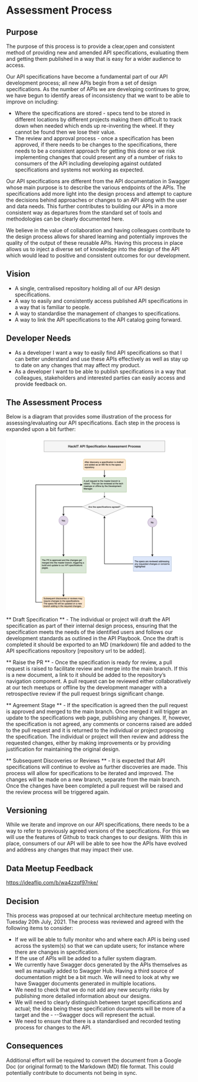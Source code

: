 # Assessment Process
## Purpose
The purpose of this process is to provide a clear,open and  consistent method of providing new and amended API specifications, evaluating them and getting them published in a way that is easy for a wider audience to access.

Our API specifications have become a fundamental part of our API development process; all new APIs begin from a set of design specifications.  As the number of APIs we are developing continues to grow, we have begun to identify areas of inconsistency that we want to be able to improve on including:

- Where the specifications are stored - specs tend to be stored in different locations by different projects making them difficult to track down when needed which ends up re-inventing the wheel.  If they cannot be found then we lose their value.
- The review and approval process - once a specification has been approved, if there needs to be changes to the specifications, there needs to be a consistent approach for getting this done or we risk implementing changes that could present any of a number of risks to consumers of the API including developing against outdated specifications and systems not working as expected.

Our API specifications are different from the API documentation in Swagger whose main purpose is to describe the various endpoints of the APIs.  The specifications add more light into the design process and attempt to capture the decisions behind approaches or changes to an API along with the user and data needs.  This further contributes to building our APIs in a more consistent way as departures from the standard set of tools and methodologies can be clearly documented here.

We believe in the value of collaboration and having colleagues contribute to the design process allows for shared learning and potentially improves the quality of the output of these reusable APIs.  Having this process in place allows us to inject a diverse set of knowledge into the design of the API which would lead to positive and consistent outcomes for our development.

## Vision

- A single, centralised repository holding all of our API design specifications.
- A way to easily and consistently access published API specifications in a way that is familiar to people.
- A way to standardise the management of changes to specifications.
- A way to link the API specifications to the API catalog going forward.

## Developer Needs
- As a developer I want a way to easily find API specifications so that I can better understand and use these APIs effectively as well as stay up to date on any changes that may affect my product.
- As a developer I want to be able to publish specifications in a way that colleagues, stakeholders and interested parties can easily access and provide feedback on.

## The Assessment Process
Below is a diagram that provides some illustration of the process for assessing/evaluating our API specifications.  Each step in the process is expanded upon a bit further:

![API](./doc-images/spec17.png)

** Draft Specification ** - The individual or project will draft the API specification as part of their internal design process, ensuring that the specification meets the needs of the identified users and follows our development standards as outlined in the API Playbook.  Once the draft is completed it should be exported to an MD (markdown) file and added to the API specifications repository [repository url to be added].

** Raise the PR ** - Once the specification is ready for review, a pull request is raised to facilitate review and merge into the main branch.  If this is a new document, a link to it should be added to the repository’s navigation component.  A pull request can be reviewed either collaboratively at our tech meetups or offline by the development manager with a retrospective review if the pull request brings significant change.

** Agreement Stage ** - If the specification is agreed then the pull request is approved and merged to the main branch.  Once merged it will trigger an update to the specifications web page, publishing any changes.  If, however, the specification is not agreed, any comments or concerns raised are added to the pull request and it is returned to the individual or project proposing the specification.  The individual or project will then review and address the requested changes, either by making improvements or by providing justification for maintaining the original design.

** Subsequent Discoveries or Reviews ** - It is expected that API specifications will continue to evolve as further discoveries are made.  This process will allow for specifications to be iterated and improved.  The changes will be made on a new branch, separate from the main branch.  Once the changes have been completed a pull request will be raised and the review process will be triggered again.

## Versioning
While we iterate and improve on our API specifications, there needs to be a way to refer to previously agreed versions of the specifications.  For this we will use the features of Github to track changes to our designs.  With this in place, consumers of our API will be able to see how the APIs have evolved and address any changes that may impact their use.

## Data Meetup Feedback

https://ideaflip.com/b/wa4zzqf97nke/

## Decision

This process was proposed at our technical architecture meetup meeting on Tuesday 20th July, 2021.  The process was reviewed and agreed with the following items to consider:
- If we will be able to fully monitor who and where each API is being used across the system(s) so that we can update users; for instance where there are changes in specification.
- If the use of APIs will be added to a fuller system diagram.
- We currently have Swagger docs generated by the APIs themselves as well as manually added to Swagger Hub.  Having a third source of documentation might be a bit much.  We will need to look at why we have Swagger documents generated in multiple locations.
- We need to check that we do not add any new security risks by publishing more detailed information about our designs.
- We will need to clearly distinguish between target specifications and actual; the idea being these specification documents will be more of a target and the - --Swagger docs will represent the actual.
- We need to ensure that there is a standardised and recorded testing process for changes to the API.

## Consequences

Additional effort will be required to convert the document from a Google Doc (or original format) to the Markdown (MD) file format.  This could potentially contribute to documents not being in sync.
